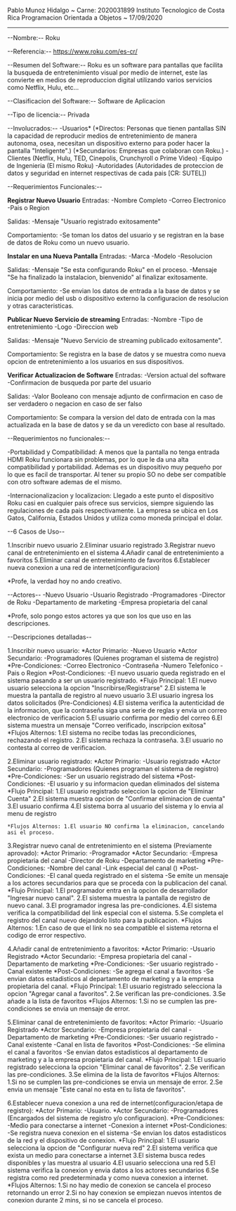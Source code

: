 Pablo Munoz Hidalgo ~ Carne: 2020031899
Instituto Tecnologico de Costa Rica
Programacion Orientada a Objetos ~ 17/09/2020


-----------------------------------------------------------------


--Nombre:-- Roku

--Referencia:-- https://www.roku.com/es-cr/

--Resumen del Software:-- Roku es un software para pantallas que facilita la busqueda de entretenimiento visual por medio de internet, este las convierte en medios de reproduccion digital utilizando varios servicios como Netflix, Hulu, etc...

--Clasificacion del Software:-- Software de Aplicacion

--Tipo de licencia:-- Privada

--Involucrados:-- 
-Usuarios*
(*Directos: Personas que tienen pantallas SIN la capacidad de reproducir medios de entretenimiento de manera autonoma, osea, necesitan un dispositivo externo para poder hacer la pantalla "Inteligente".)
(*Secundarios: Empresas que colaboran con Roku.)
-Clientes (Netflix, Hulu, TED, Cinepolis, Crunchyroll o Prime Video)
-Equipo de Ingenieria (El mismo Roku)
-Autoridades (Autoridades de proteccion de datos y seguridad en internet respectivas de cada pais [CR: SUTEL])

--Requerimientos Funcionales:--

**Registrar Nuevo Usuario**
Entradas: 
-Nombre Completo
-Correo Electronico
-Pais o Region

Salidas:
-Mensaje "Usuario registrado exitosamente"

Comportamiento:
-Se toman los datos del usuario y se registran en la base de datos de Roku como un nuevo usuario.

**Instalar en una Nueva Pantalla**
Entradas:
-Marca
-Modelo
-Resolucion

Salidas:
-Mensaje "Se esta configurando Roku" en el proceso.
-Mensaje "Se ha finalizado la instalacion, bienvenido" al finalizar exitosamente.

Comportamiento:
-Se envian los datos de entrada a la base de datos y se inicia por medio del usb o dispositivo externo la configuracion de resolucion y otras caracteristicas.

**Publicar Nuevo Servicio de streaming**
Entradas:
-Nombre
-Tipo de entretenimiento
-Logo
-Direccion web

Salidas:
-Mensaje "Nuevo Servicio de streaming publicado exitosamente".

Comportamiento: Se registra en la base de datos y se muestra como nueva opcion de entretenimiento a los usuarios en sus dispositivos.


**Verificar Actualizacion de Software**
Entradas:
-Version actual del software
-Confirmacion de busqueda por parte del usuario

Salidas:
-Valor Booleano con mensaje adjunto de confirmacion en caso de ser verdadero o negacion en caso de ser falso

Comportamiento: Se compara la version del dato de entrada con la mas actualizada en la base de datos y se da un veredicto con base al resultado.


--Requerimientos no funcionales:--

-Portabilidad y Compatibilidad: A menos que la pantalla no tenga entrada HDMI Roku funcionara sin problemas, por lo que le da una alta compatibilidad y portabilidad. Ademas es un dispositivo muy pequeño por lo que es facil de transportar. Al tener su propio SO no debe ser compatible con otro software ademas de el mismo.

-Internacionalizacion y localizacion: Llegado a este punto el dispositivo Roku casi en cualquier pais ofrece sus servicios, siempre siguiendo las regulaciones de cada pais respectivamente. La empresa se ubica en Los Gatos, California, Estados Unidos y utiliza como moneda principal el dolar.




--6 Casos de Uso--

1.Inscribir nuevo usuario
2.Eliminar usuario registrado
3.Registrar nuevo canal de entretenimiento en el sistema
4.Añadir canal de entretenimiento a favoritos
5.Eliminar canal de entretenimiento de favoritos
6.Establecer nueva conexion a una red de internet(configuracion)

*Profe, la verdad hoy no ando creativo.



--Actores--
-Nuevo Usuario
-Usuario Registrado
-Programadores
-Director de Roku
-Departamento de marketing
-Empresa propietaria del canal

*Profe, solo pongo estos actores ya que son los que uso en las descripciones.

--Descripciones detalladas--

1.Inscribir nuevo usuario:
	*Actor Primario: -Nuevo Usuario
	*Actor Secundario: -Programadores (Quienes programan el sistema de registro)
	*Pre-Condiciones: -Correo Electronico
					  -Contraseña
					  -Numero Telefonico
					  -Pais o Region
	*Post-Condiciones: -El nuevo usuario queda registrado en el sistema pasando a ser un usuario registrado.
	*Flujo Principal: 1.El nuevo usuario selecciona la opcion "Inscribirse/Registrarse"
					  2.El sistema le muestra la pantalla de registro al nuevo usuario
					  3.El usuario ingresa los datos solicitados (Pre-Condiciones)
					  4.El sistema verifica la autenticidad de la informacion, que la contraseña siga una serie de reglas y envia un correo electronico de verificacion
					  5.El usuario confirma por medio del correo
					  6.El sistema muestra un mensaje "Correo verificado, inscripcion exitosa"
	*Flujos Alternos: 
					  1.El sistema no recibe todas las precondiciones, rechazando el registro.
					  2.El sistema rechaza la contraseña.
					  3.El usuario no contesta al correo de verificacion.


2.Eliminar usuario registrado:
	*Actor Primario: -Usuario registrado
	*Actor Secundario: -Programadores (Quienes programan el sistema de registro)
	*Pre-Condiciones: -Ser un usuario registrado del sistema
	*Post-Condiciones: -El usuario y su informacion quedan eliminados del sistema
	*Flujo Principal: 1.El usuario registrado seleccion la opcion de "Eliminar Cuenta"
					  2.El sistema muestra opcion de "Confirmar eliminacion de cuenta"
					  3.El usuario confirma
					  4.El sistema borra al usuario del sistema y lo envia al menu de registro

	*Flujos Alternos: 1.El usuario NO confirma la eliminacion, cancelando asi el proceso.


3.Registrar nuevo canal de entretenimiento en el sistema (Previamente aprovado):
	*Actor Primario: -Programador
	*Actor Secundario: -Empresa propietaria del canal
					   -Director de Roku
					   -Departamento de marketing
	*Pre-Condiciones: -Nombre del canal
					  -Link especial del canal ()
	*Post-Condiciones: -El canal queda registrado en el sistema
					   -Se emite un mensaje a los actores secundarios para que se proceda con la publicacion del canal.
	*Flujo Principal: 1.El programador entra en la opcion de desarrollador "Ingresar nuevo canal".
					  2.El sistema muestra la pantalla de registro de nuevo canal.
					  3.El programador ingresa las pre-condiciones.
					  4.El sistema verifica la compatibilidad del link especial con el sistema.
					  5.Se completa el registro del canal nuevo dejandolo listo para la publicacion.
	*Flujos Alternos: 1.En caso de que el link no sea compatible el sistema retorna el codigo de error respectivo.


4.Añadir canal de entretenimiento a favoritos:
	*Actor Primario: -Usuario Registrado
	*Actor Secundario: -Empresa propietaria del canal
					   -Departamento de marketing
	*Pre-Condiciones: -Ser usuario registrado
					  -Canal existente
	*Post-Condiciones: -Se agrega el canal a favoritos
					   -Se envian datos estadisticos al departamento de marketing y a la empresa propietaria del canal. 
	*Flujo Principal: 1.El usuario registrado selecciona la opcion "Agregar canal a favoritos".
	                  2.Se verifican las pre-condiciones.
	                  3.Se añade a la lista de favoritos
	*Flujos Alternos: 1.Si no se cumplen las pre-condiciones se envia un mensaje de error.


5.Eliminar canal de entretenimiento de favoritos:
	*Actor Primario: -Usuario Registrado
	*Actor Secundario: -Empresa propietaria del canal
					   -Departamento de marketing
	*Pre-Condiciones: -Ser usuario registrado
					  -Canal existente 
					  -Canal en lista de favoritos
	*Post-Condiciones: -Se elimina el canal a favoritos
					   -Se envian datos estadisticos al departamento de marketing y a la empresa propietaria del canal.
	*Flujo Principal: 1.El usuario registrado selecciona la opcion "Eliminar canal de favoritos".
	                  2.Se verifican las pre-condiciones.
	                  3.Se elimina de la lista de favoritos
	*Flujos Alternos: 1.Si no se cumplen las pre-condiciones se envia un mensaje de error.
					  2.Se envia un mensaje "Este canal no esta en tu lista de favoritos".


6.Establecer nueva conexion a una red de internet(configuracion/etapa de registro):
	*Actor Primario: -Usuario.
	*Actor Secundario: -Programadores (Encargados del sistema de registro y/o configuracion).
	*Pre-Condiciones: -Medio para conectarse a internet
					  -Conexion a internet
	*Post-Condiciones: -Se registra nueva conexion en el sistema
					   -Se envian los datos estadisticos de la red y el dispositivo de conexion.
	*Flujo Principal: 1.El usuario selecciona la opcion de "Configurar nueva red"
					  2.El sistema verifica que exista un medio para conectarse a internet
					  3.El sistema busca redes disponibles y las muestra al usuario
					  4.El usuario selecciona una red
					  5.El sistema verifica la conexion y envia datos a los actores secundarios
					  6.Se registra como red predeterminada y como nueva conexion a internet.
	*Flujos Alternos: 1.Si no hay medio de conexion se cancela el proceso retornando un error
					  2.Si no hay conexion se empiezan nuevos intentos de conexion durante 2 mins, si no se cancela el proceso.







